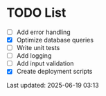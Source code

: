 # TODO List

- [ ] Add error handling
- [x] Optimize database queries
- [ ] Write unit tests
- [ ] Add logging
- [ ] Add input validation
- [x] Create deployment scripts

Last updated: 2025-06-19 03:13
